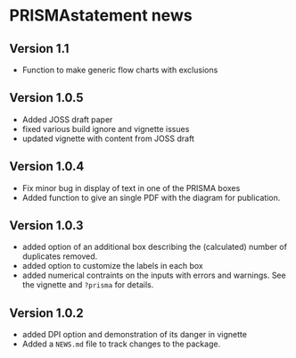 # PRISMAstatement news

## Version 1.1

* Function to make generic flow charts with exclusions

## Version 1.0.5

* Added JOSS draft paper
* fixed various build ignore and vignette issues
* updated vignette with content from JOSS draft

## Version 1.0.4

* Fix minor bug in display of text in one of the PRISMA boxes
* Added function to give an single PDF with the diagram for publication.

## Version 1.0.3

* added option of an additional box describing the (calculated) number of
  duplicates removed.
* added option to customize the labels in each box
* added numerical contraints on the inputs with errors and warnings. See
  the vignette and `?prisma` for details.

## Version 1.0.2

* added DPI option and demonstration of its danger in vignette
* Added a `NEWS.md` file to track changes to the package.
